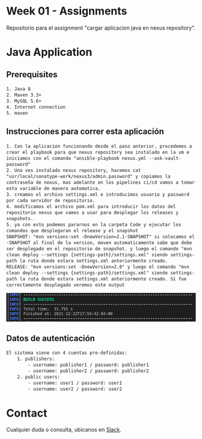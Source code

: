 # Week 01 - Assignments
Repositorio para el assignment "cargar aplicacion java en nexus repository".

# Java Application

## Prerequisites

	1. Java 8
	2. Maven 3.3+
	3. MySQL 5.6+
	4. Internet connection
	5. maven

	
## Instrucciones para correr esta aplicación

	1. Con la aplicacion funcionando desde el paso anterior, procedemos a crear el playbook para que nexus repository sea instalado en la vm e iniciamos con el comando "ansible-playbook nexus.yml --ask-vault-password"
	2. Una ves instalado nexus repository, hacemos cat "usr/local/sonatype-work/nexus3/admin.password" y copiamos la contraseña de nexus, mas adelante en los pipelines ci/cd vamos a tomar esta variable de manera automatica.
	3. creamos el archivo settings.xml e introducimos usuario y password por cada servidor de repositorio.
	4. modificamos el archivo pom.xml para introducir los datos del repositorio nexus que vamos a usar para desplegar los releases y snapshots.
	5. ya con esto podemos pararnos en la carpeta Code y ejecutar los comandos que desplegaran el release y el snapshot
	SNAPSHOT: "mvn versions:set -DnewVersion=2.1-SNAPSHOT" si colocamos el -SNAPSHOT al final de la version, maven automaticamente sabe que debe ser desplegado en el repositorio de snapshot. y luego el comando "mvn clean deploy --settings {settings-path}/settings.xml" siendo settings-path la ruta donde estara settings.xml anteriormente creado.
	RELEASE: "mvn versions:set -DnewVersion=2.0" y luego el comando "mvn clean deploy --settings {settings-path}/settings.xml" siendo settings-path la ruta donde estara settings.xml anteriormente creado. Si fue correctamente desplegado veremos este output
![build-ok](./screens/build-ok.png) 

## Datos de autenticación

	El sistema viene con 4 cuentas pre-definidas:
		1. publishers:
			- username: publisher1 / password: publisher1
			- username: publisher2 / password: publisher2
		2. public users:
			- username: user1 / password: user1
			- username: user2 / password: user2
            
# Contact

Cualquier duda o consulta, ubicanos en [Slack](https://semperti.slack.com).
